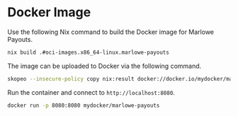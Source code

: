 # Docker Image


Use the following Nix command to build the Docker image for Marlowe Payouts.
```bash
nix build .#oci-images.x86_64-linux.marlowe-payouts
```

The image can be uploaded to Docker via the following command.
```bash
skopeo --insecure-policy copy nix:result docker://docker.io/mydocker/marlowe-payouts:latest
```

Run the container and connect to `http://localhost:8080`.
```bash
docker run -p 8080:8080 mydocker/marlowe-payouts
```
